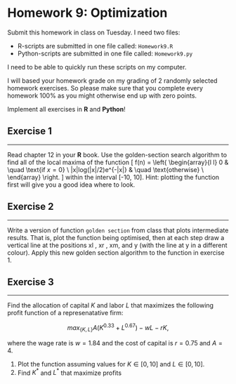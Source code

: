 # Homework 9: Optimization 

Submit this homework in class on Tuesday.
I need two files:

  * R-scripts are submitted in one file called: ``Homework9.R``
  * Python-scripts are submitted in one file called: ``Homework9.py``

I need to be able to quickly run these scripts on my computer.

I will based your homework grade on my grading of 2 randomly selected homework exercises. So please make sure that you complete every homework 100% as you might otherwise end up with zero points.

Implement all exercises in **R** and **Python**!


## Exercise 1
-------------------------------------------------------------------------------

Read chapter 12 in your **R** book. 
Use the golden-section search algorithm to find all of the local maxima of the function 
\[ f(n) = \left\{ 
            \begin{array}{l l}
                0 & \quad \text{if $x=0$} \\
                |x|log(|x|/2)e^{-|x|} & \quad \text{otherwise} \\
            \end{array}
         \right.
\]
within the interval [-10, 10].  Hint: plotting the function first will give you a good idea where to look.

## Exercise 2
-------------------------------------------------------------------------------
Write a version of function ``golden section`` from class that plots intermediate results. That is, plot the function being optimised, then at each step draw a vertical line at the positions xl , xr , xm, and y (with the line at y in a different colour). Apply this new golden section algorithm to the function in exercise 1.


## Exercise 3
-------------------------------------------------------------------------------

Find the allocation of capital $K$ and labor $L$ that maximizes the following profit function of a represenatative firm:

$$ max_{\{K,L\}} A(K^{0.33} + L^{0.67}) - wL - rK,$$

where  the wage rate is $w = 1.84$ and the cost of capital is $r=0.75$ and $A=4$.

  1. Plot the function assuming values for $K \in[0,10]$ and $L \in [0,10]$.
  2. Find $K^*$ and $L^*$ that maximize profits



